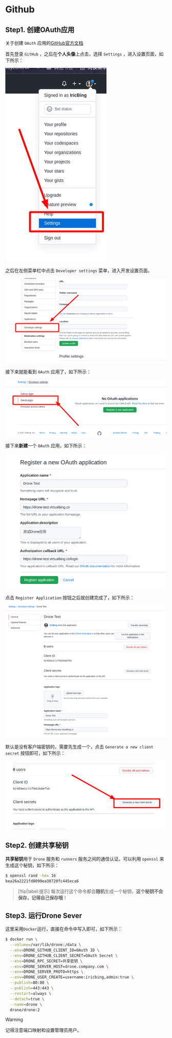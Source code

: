 # Github

## Step1. 创建OAuth应用

关于创建 `OAuth` 应用的[GitHub官方文档](https://docs.github.com/cn/developers/apps/building-oauth-apps/creating-an-oauth-app)

首先登录 `GitHub` ，之后在**个人头像**上点击，选择 `Settings` ，进入设置页面，如下所示：

![进入设置页面](assets/images/进入设置页面.png)

之后在左侧菜单栏中点击 `Developer settings` 菜单，进入开发设置页面。

![进入开发设置页面](assets/images/进入开发设置页面.png)

接下来就能看到 `OAuth` 应用了，如下所示：

![创建OAuth应用](assets/images/创建OAuth应用.png)

接下来**新建**一个 `OAuth` 应用，如下所示：

![新建OAuth应用](assets/images/新建OAuth应用.png)

点击 `Register Application` 按钮之后就创建完成了，如下所示：

![OAuth应用创建完成](assets/images/OAuth应用创建完成.png)

默认是没有客户端密钥的，需要先生成一个，点击 `Generate a new client secret` 按钮即可，如下所示：

![生成一个新的客户端密钥](assets/images/生成一个新的客户端密钥.png)

## Step2. 创建共享秘钥

**共享秘钥**用于 `Drone` 服务和 `runners` 服务之间的通信认证。可以利用 `openssl` 来生成这个秘钥，如下所示：

```bash
$ openssl rand -hex 16
bea26a2221fd8090ea38720fc445eca6
```

> [!tip|label:提示]
> 每次运行这个命令都会**随机**生成一个秘钥，**这个秘钥不会保存，记得自己保存哦**！

## Step3. 运行Drone Sever

这里采用`Docker`运行，直接在命令中写入即可，如下所示：

```bash
$ docker run \
  --volume=/var/lib/drone:/data \
  --env=DRONE_GITHUB_CLIENT_ID=OAuth ID \
  --env=DRONE_GITHUB_CLIENT_SECRET=OAuth Secret \
  --env=DRONE_RPC_SECRET=共享密钥 \
  --env=DRONE_SERVER_HOST=drone.company.com \
  --env=DRONE_SERVER_PROTO=https \
  --env=DRONE_USER_CREATE=username:iricbing,admin:true \
  --publish=80:80 \
  --publish=443:443 \
  --restart=always \
  --detach=true \
  --name=drone \
  drone/drone:2
```

> [!warning]
> 记得注意端口映射和设置管理员用户。
